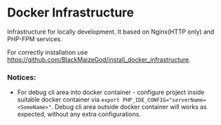 # Docker Infrastructure
Infrastructure for locally development. It based on Nginx(HTTP only) and PHP-FPM services.

For correctly installation use https://github.com/BlackMaizeGod/install_docker_infrastructure.

### Notices:
- For debug cli area into docker container - configure project inside suitable docker container via `export PHP_IDE_CONFIG="serverName=<SomeName>"`. Debug cli area outside docker container will works as expected, without any extra configurations.
